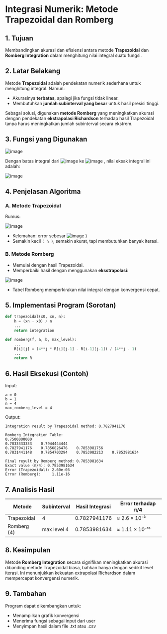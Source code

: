 
# Integrasi Numerik: Metode Trapezoidal dan Romberg

## 1. Tujuan
Membandingkan akurasi dan efisiensi antara metode **Trapezoidal** dan **Romberg Integration** dalam menghitung nilai integral suatu fungsi.

## 2. Latar Belakang
Metode **Trapezoidal** adalah pendekatan numerik sederhana untuk menghitung integral. Namun:
- Akurasinya **terbatas**, apalagi jika fungsi tidak linear.
- Membutuhkan **jumlah subinterval yang besar** untuk hasil presisi tinggi.

Sebagai solusi, digunakan **metode Romberg** yang meningkatkan akurasi dengan pendekatan **ekstrapolasi Richardson** terhadap hasil Trapezoidal tanpa harus meningkatkan jumlah subinterval secara ekstrem.

## 3. Fungsi yang Digunakan

![image](https://github.com/user-attachments/assets/5a4c10e4-9148-4340-8c28-057fb946b162)


Dengan batas integral dari ![image](https://github.com/user-attachments/assets/66ddc269-e6c9-4dd8-a3a3-8bc30eea2555)
 ke ![image](https://github.com/user-attachments/assets/afb7fab4-e5d6-4f1d-9956-abd52f20f790)
, nilai eksak integral ini adalah:

![image](https://github.com/user-attachments/assets/9e3ef590-9578-4414-b9bd-e74988fbbb9a)


## 4. Penjelasan Algoritma

### A. Metode Trapezoidal
Rumus:

![image](https://github.com/user-attachments/assets/da1226c5-a78f-4581-b746-4afb63aa2329)

- Kelemahan: error sebesar ![image](https://github.com/user-attachments/assets/a1d3cdb4-dfaa-435b-8c09-799e697d7afe)
)
- Semakin kecil `( h )`, semakin akurat, tapi membutuhkan banyak iterasi.

### B. Metode Romberg
- Memulai dengan hasil Trapezoidal.
- Memperbaiki hasil dengan menggunakan **eksstrapolasi**:

![image](https://github.com/user-attachments/assets/e402abf9-8ec6-48e0-85e9-67a76c736b2b)

- Tabel Romberg memperkirakan nilai integral dengan konvergensi cepat.

## 5. Implementasi Program (Sorotan)
```python
def trapezoidal(x0, xn, n):
    h = (xn - x0) / n
    ...
    return integration

def romberg(f, a, b, max_level):
    ...
    R[i][j] = (4**j * R[i][j-1] - R[i-1][j-1]) / (4**j - 1)
    ...
    return R
```

## 6. Hasil Eksekusi (Contoh)
Input:
```
a = 0
b = 1
n = 4
max_romberg_level = 4
```

Output:
```
Integration result by Trapezoidal method: 0.7827941176

Romberg Integration Table:
0.7500000000
0.7833333333    0.7944444444
0.7827941176    0.7856826476    0.7853981756
0.7831441148    0.7854703294    0.7853982213    0.7853981634

Final result by Romberg method: 0.7853981634
Exact value (π/4): 0.7853981634
Error (Trapezoidal): 2.60e-03
Error (Romberg):     1.11e-16
```

## 7. Analisis Hasil
| Metode       | Subinterval | Hasil Integrasi | Error terhadap π/4        |
|--------------|-------------|------------------|----------------------------|
| Trapezoidal  | 4           | 0.7827941176     | ≈ 2.6 × 10⁻³              |
| Romberg (4)  | max level 4 | 0.7853981634     | ≈ 1.11 × 10⁻¹⁶            |

## 8. Kesimpulan
Metode **Romberg Integration** secara signifikan meningkatkan akurasi dibanding metode Trapezoidal biasa, bahkan hanya dengan sedikit level iterasi. Ini menunjukkan kekuatan extrapolasi Richardson dalam mempercepat konvergensi numerik.

## 9. Tambahan
Program dapat dikembangkan untuk:
- Menampilkan grafik konvergensi
- Menerima fungsi sebagai input dari user
- Menyimpan hasil dalam file .txt atau .csv
